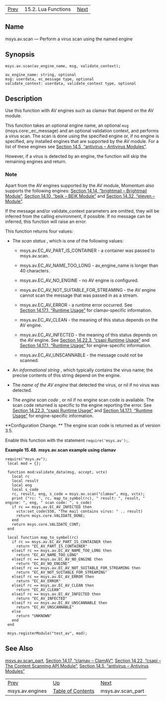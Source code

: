 |     |     |     |
| --- | --- | --- |
| [Prev](lua.ref.msys.av.engines)  | 15.2. Lua Functions |  [Next](lua.ref.msys.av.scan_part.php) |

<a name="lua.ref.msys.av.scan"></a>
## Name

msys.av.scan — Perform a virus scan using the named engine

<a name="idp26107904"></a>
## Synopsis

`msys.av.scan(av_engine_name, msg, validate_context);`

```
av_engine_name: string, optional
msg: userdata, ec_message type, optional
validate_context: userdata, validate_context type, optional
```
<a name="idp26110736"></a>
## Description

Use this function with AV engines such as clamav that depend on the AV module.

This function takes an optional engine name, an optional `msg` (msys.core:_ec_message) and an optional validation context, and performs a virus scan. The scan is done using the specified engine or, if no engine is specified, any installed engines that are supported by the AV module. For a list of these engines see [Section 14.5, “antivirus – Antivirus Modules”](modules.antivirus "14.5. antivirus – Antivirus Modules").

However, if a virus is detected by an engine, the function will skip the remaining engines and return.

### Note

Apart from the AV engines supported by the AV module, Momentum also supports the following engines: [Section 14.14, “brightmail – Brightmail Module”](modules.brightmail "14.14. brightmail – Brightmail Module"), [Section 14.10, “beik – BEIK Module”](modules.beik.php "14.10. beik – BEIK Module") and [Section 14.32, “eleven – Module”](modules.eleven.php "14.32. eleven – Module").

If the message and/or validate_context parameters are omitted, they will be inferred from the calling environment, if possible. If no message can be inferred, this function will raise an error.

This function returns four values:

*   The *scan status* , which is one of the following values:

    *   msys.av.EC_AV_PART_IS_CONTAINER - a container was passed to msys.av.scan.

    *   msys.av.EC_AV_NAME_TOO_LONG - av_engine_name is longer than 40 characters.

    *   msys.av.EC_AV_NO_ENGINE - no AV engine is configured.

    *   msys.av.EC_AV_NOT_SUITABLE_FOR_STREAMING - the AV engine cannot scan the message that was passed in as a stream.

    *   msys.av.EC_AV_ERROR - a runtime error occurred. See [Section 14.17.1, “Runtime Usage”](modules.clamav#modules.clamav.runtime "14.17.1. Runtime Usage") for clamav-specific information.

    *   msys.av.EC_AV_CLEAN - the meaning of this status depends on the AV engine.

    *   msys.av.EC_AV_INFECTED - the meaning of this status depends on the AV engine. See [Section 14.22.3, “csapi Runtime Usage”](modules.csapi#modules.csapi.runtime "14.22.3. csapi Runtime Usage") and [Section 14.17.1, “Runtime Usage”](modules.clamav.php#modules.clamav.runtime "14.17.1. Runtime Usage") for engine-specific information.

    *   msys.av.EC_AV_UNSCANNABLE - the message could not be scanned.

*   An *informational string* , which typically contains the virus name; the precise contents of this string depend on the engine.

*   The *name of the AV engine*                  that detected the virus, or nil if no virus was detected.

*   The *engine scan code* , or nil if no engine scan code is available. The scan code returned is specific to the engine reporting the error. See [Section 14.22.3, “csapi Runtime Usage”](modules.csapi#modules.csapi.runtime "14.22.3. csapi Runtime Usage") and [Section 14.17.1, “Runtime Usage”](modules.clamav.php#modules.clamav.runtime "14.17.1. Runtime Usage") for engine-specific information.

**Configuration Change. ** The engine scan code is returned as of version 3.5.

Enable this function with the statement `require('msys.av');`.

<a name="lua.ref.msys.av.scan.example"></a>

**Example 15.48. msys.av.scan example using clamav**

```
require("msys.av");
 local mod = {};

 function mod:validate_data(msg, accept, vctx)
   local rc
   local result
   local eng
   local s_code
   rc, result, eng, s_code = msys.av.scan("clamav", msg, vctx);
   print ("rc: ", rc, map_to_symbol(rc), " result: ", result, " engine: ", eng, " scan code: ", s_code)
   if rc == msys.av.EC_AV_INFECTED then
     vctx:set_code(550, "The mail contains virus: " .. result)
     return msys.core.VALIDATE_DONE;
   end
   return msys.core.VALIDATE_CONT;
 end

 local function map_to_symbol(rc)
   if rc == msys.av.EC_AV_PART_IS_CONTAINER then
     return "EC_AV_PART_IS_CONTAINER"
   elseif rc == msys.av.EC_AV_NAME_TOO_LONG then
     return "EC_AV_NAME_TOO_LONG"
   elseif rc == msys.av.EC_AV_NO_ENGINE then
     return "EC_AV_NO_ENGINE"
   elseif rc == msys.av.EC_AV_NOT_SUITABLE_FOR_STREAMING then
     return "EC_AV_NOT_SUITABLE_FOR_STREAMING"
   elseif rc == msys.av.EC_AV_ERROR then
     return "EC_AV_ERROR"
   elseif rc == msys.av.EC_AV_CLEAN then
     return "EC_AV_CLEAN"
   elseif rc == msys.av.EC_AV_INFECTED then
     return "EC_AV_INFECTED"
   elseif rc == msys.av.EC_AV_UNSCANNABLE then
     return "EC_AV_UNSCANNABLE"
   else
     return "UNKNOWN"
   end
 end

 msys.registerModule("test_av", mod);
```

<a name="idp26141344"></a>
## See Also

[msys.av.scan_part](lua.ref.msys.av.scan_part "msys.av.scan_part"), [Section 14.17, “clamav – ClamAV”](modules.clamav.php "14.17. clamav – ClamAV"), [Section 14.22, “csapi – The Content Scanning API Module”](modules.csapi.php "14.22. csapi – The Content Scanning API Module"), [Section 14.5, “antivirus – Antivirus Modules”](modules.antivirus.php "14.5. antivirus – Antivirus Modules")

|     |     |     |
| --- | --- | --- |
| [Prev](lua.ref.msys.av.engines)  | [Up](lua.function.details.php) |  [Next](lua.ref.msys.av.scan_part.php) |
| msys.av.engines  | [Table of Contents](index) |  msys.av.scan_part |
